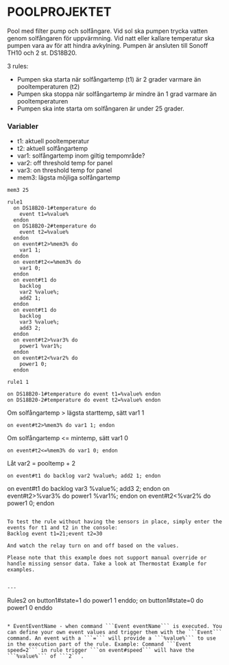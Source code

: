 # POOLPROJEKTET

Pool med filter pump och solfångare. Vid sol ska pumpen trycka vatten genom solfångaren för uppvärmning. Vid natt eller kallare temperatur ska pumpen vara av för att hindra avkylning. Pumpen är ansluten till Sonoff TH10 och 2 st. DS18B20.

3 rules:

* Pumpen ska starta när solfångartemp (t1) är 2 grader varmare än pooltemperaturen (t2)
* Pumpen ska stoppa när solfångartemp är mindre än 1 grad varmare än pooltemperaturen
* Pumpen ska inte starta om solfångaren är under 25 grader.

### Variabler

* t1: aktuell pooltemperatur
* t2: aktuell solfångartemp
* var1: solfångartemp inom giltig tempområde?
* var2: off threshold temp for panel
* var3: on threshold temp for panel
* mem3: lägsta möjliga solfångartemp

```
mem3 25

rule1
  on DS18B20-1#temperature do
    event t1=%value%
  endon
  on DS18B20-2#temperature do
    event t2=%value%
  endon
  on event#t2>%mem3% do 
    var1 1;
  endon
  on event#t2<=%mem3% do 
    var1 0;
  endon
  on event#t1 do 
    backlog
    var2 %value%;
    add2 1;
  endon
  on event#t1 do 
    backlog
    var3 %value%;
    add3 2;
  endon
  on event#t2>%var3% do
    power1 %var1%;
  endon
  on event#t2<%var2% do
    power1 0;
  endon

rule1 1
```


```
on DS18B20-1#temperature do event t1=%value% endon
on DS18B20-2#temperature do event t2=%value% endon
```

Om solfångartemp > lägsta starttemp, sätt var1 1

```on event#t2>%mem3% do var1 1; endon```

Om solfångartemp <= mintemp, sätt var1 0

```on event#t2<=%mem3% do var1 0; endon```

Låt var2 = pooltemp + 2

```on event#t1 do backlog var2 %value%; add2 1; endon```


on event#t1 do backlog var3 %value%; add3 2; endon
on event#t2>%var3% do power1 %var1%; endon
on event#t2<%var2% do power1 0; endon
```

To test the rule without having the sensors in place, simply enter the events for t1 and t2 in the console:
Backlog event t1=21;event t2=30

And watch the relay turn on and off based on the values.

Please note that this example does not support manual override or handle missing sensor data. Take a look at Thermostat Example for examples.


---

```
Rules2 on button1#state=1 do power1 1 enddo; on button1#state=0 do power1 0 enddo
```

* EventEventName - when command ```Event eventName``` is executed. You can define your own event values and trigger them with the ```Event``` command. An event with a ```=``` will provide a ```%value%``` to use in the execution part of the rule. Example: Command ```Event speed=2``` in rule trigger ```on event#speed``` will have the ```%value%``` of ```2```.
